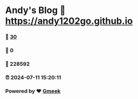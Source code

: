 # Andy's Blog :link: https://andy1202go.github.io 
### :page_facing_up: [30](https://andy1202go.github.io/tag.html) 
### :speech_balloon: 0 
### :hibiscus: 228592 
### :alarm_clock: 2024-07-11 15:20:11 
### Powered by :heart: [Gmeek](https://github.com/Meekdai/Gmeek)
